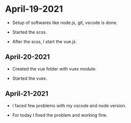 # April-19-2021

- Setup of softwares like node.js, git, vscode is done.

- Started the scss.

- After the scss, I start the vue.js.

## April-20-2021

- Created the vue folder with vuex module.

- Started the vuex.

## April-21-2021

- I faced few problems with my vscode and node version.

- For today I fixed the problem and working fine.
